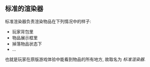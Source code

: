 ## 标准的渲染器

标准渲染器负责渲染物品在下列情况中的样子:
- 玩家背包里
- 物品展示框里
- 掉落物品状态下
- ...

也就是玩家在原版游戏体验中能看到物品的所有地方, 故取名为 *标准渲染器*.

